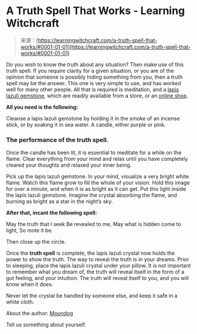 <!--yml
category: 未分类
date: 2024-06-12 18:16:36
-->

# A Truth Spell That Works - Learning Witchcraft

> 来源：[https://learningwitchcraft.com/a-truth-spell-that-works/#0001-01-01](https://learningwitchcraft.com/a-truth-spell-that-works/#0001-01-01)

Do you wish to know the truth about any situation? Then make use of this truth spell. If you require clarity for a given situation, or you are of the opinion that someone is possibly hiding something from you, then a truth spell may be the answer. This one is very simple to use, and has worked well for many other people. All that is required is meditation, and a [lapis lazuli gemstone](http://store.learningwitchcraft.com/lapis-lazuli-tumbled-stone-gemstone-crystal-healing-rock-1-piece/), which are readily available from a store, or an [online shop](http://store.learningwitchcraft.com).

**All you need is the following:**

Cleanse a lapis lazuli gemstone by holding it in the smoke of an incense stick, or by soaking it in sea water.
A candle, either purple or pink.

### The performance of the truth spell.

Once the candle has been lit, it is essential to meditate for a while on the flame. Clear everything from your mind and relax until you have completely cleared your thoughts and relaxed your inner being.

Pick up the lapis lazuli gemstone. In your mind, visualize a very bright white flame. Watch this flame grow to fill the whole of your vision. Hold this image for over a minute, and when it is as bright as it can get. Put this light inside the lapis lazuli gemstone. Imagine the crystal absorbing the flame, and burning as bright as a star in the night’s sky.

**After that, incant the following spell:**

May the truth that I seek
Be revealed to me,
May what is hidden come to light,
So mote it be.

Then close up the circle.

Once the **truth spell** is complete, the lapis lazuli crystal now holds the power to show the truth. The way to reveal the truth is in your dreams. Prior to sleeping, place the lapis lazuli crystal under your pillow. It is not important to remember what you dream of, the truth will reveal itself in the form of a gut feeling, and your intuition. The truth will reveal itself to you, and you will know when it does.

Never let the crystal be handled by someone else, and keep it safe in a white cloth.

About the author: [Moondog](https://learningwitchcraft.com/profile/?tthayer/)

Tell us something about yourself.
